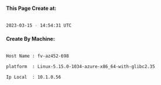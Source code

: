 
   
#### This Page Create at:

```bash

2023-03-15 - 14:54:31 UTC

```

#### Create By Machine:

```bash

Host Name : fv-az452-698

platform  : Linux-5.15.0-1034-azure-x86_64-with-glibc2.35

Ip Local  : 10.1.0.56

```

